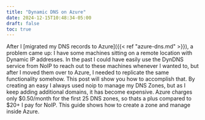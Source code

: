 ```yaml
---
title: "Dynamic DNS on Azure"
date: 2024-12-15T10:48:34-05:00
draft: false
toc: true
---
```


After I [migrated my DNS records to Azure]({{< ref "azure-dns.md" >}}), a problem came up: I have some machines sitting on a remote location with Dynamic IP addresses. In the past I could have easily use the DynDNS service from NoIP to reach out to these machines whenever I wanted to, but after I moved them over to Azure, I needed to replicate the same functionality somehow. 
This post will show you how to accomplish that. By creating an easy     I always used noip to manage my DNS Zones, but as I keep adding additional domains, it has become expensive. Azure charges only $0.50/month for the first 25 DNS zones, so thats a plus compared to $20+ I pay for NoIP. This guide shows how to create a zone and manage inside Azure.